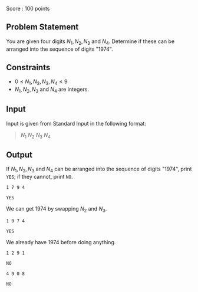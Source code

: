 Score : $100$ points

## Problem Statement

You are given four digits $N_1, N_2, N_3$ and $N_4$. Determine if these can be arranged into the sequence of digits "$1974$".

## Constraints

- $0 \leq N_1, N_2, N_3, N_4 \leq 9$
- $N_1, N_2, N_3$ and $N_4$ are integers.

## Input

Input is given from Standard Input in the following format:

> $N_1$ $N_2$ $N_3$ $N_4$

## Output

If $N_1, N_2, N_3$ and $N_4$ can be arranged into the sequence of digits "$1974$", print `YES`; if they cannot, print `NO`.

```input1
1 7 9 4
```

```output1
YES
```

We can get $1974$ by swapping $N_2$ and $N_3$.

```input2
1 9 7 4
```

```output2
YES
```

We already have $1974$ before doing anything.

```input3
1 2 9 1
```

```output3
NO
```

```input4
4 9 0 8
```

```output4
NO
```
